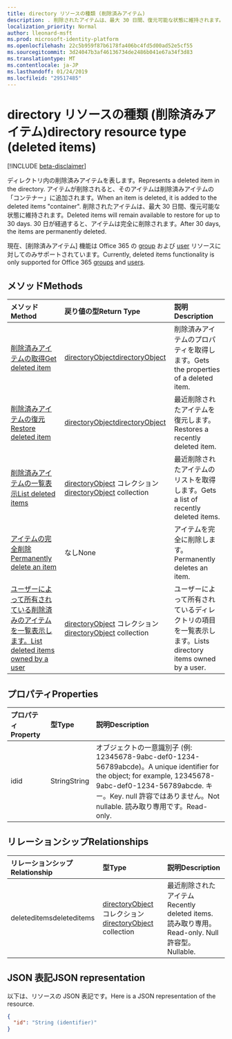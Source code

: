 ```yaml
---
title: directory リソースの種類 (削除済みアイテム)
description: . 削除されたアイテムは、最大 30 日間、復元可能な状態に維持されます。 30 日が経過すると、アイテムは完全に削除されます。
localization_priority: Normal
author: lleonard-msft
ms.prod: microsoft-identity-platform
ms.openlocfilehash: 22c5b959f87b6178fa406bc4fd5d00ad52e5cf55
ms.sourcegitcommit: 3d24047b3af46136734de2486b041e67a34f3d83
ms.translationtype: MT
ms.contentlocale: ja-JP
ms.lasthandoff: 01/24/2019
ms.locfileid: "29517485"
---
```

# <a name="directory-resource-type-deleted-items"></a><span data-ttu-id="275b9-105">directory リソースの種類 (削除済みアイテム)</span><span class="sxs-lookup"><span data-stu-id="275b9-105">directory resource type (deleted items)</span></span>

[!INCLUDE [beta-disclaimer](../../includes/beta-disclaimer.md)]

<span data-ttu-id="275b9-106">ディレクトリ内の削除済みアイテムを表します。</span><span class="sxs-lookup"><span data-stu-id="275b9-106">Represents a deleted item in the directory.</span></span> <span data-ttu-id="275b9-107">アイテムが削除されると、そのアイテムは削除済みアイテムの「コンテナー」に追加されます。</span><span class="sxs-lookup"><span data-stu-id="275b9-107">When an item is deleted, it is added to the deleted items "container".</span></span> <span data-ttu-id="275b9-108">削除されたアイテムは、最大 30 日間、復元可能な状態に維持されます。</span><span class="sxs-lookup"><span data-stu-id="275b9-108">Deleted items will remain available to restore for up to 30 days.</span></span> <span data-ttu-id="275b9-109">30 日が経過すると、アイテムは完全に削除されます。</span><span class="sxs-lookup"><span data-stu-id="275b9-109">After 30 days, the items are permanently deleted.</span></span>

<span data-ttu-id="275b9-110">現在、[削除済みアイテム] 機能は Office 365 の [group](group.md) および [user](users.md) リソースに対してのみサポートされています。</span><span class="sxs-lookup"><span data-stu-id="275b9-110">Currently, deleted items functionality is only supported for Office 365 [groups](group.md) and [users](users.md).</span></span>

## <a name="methods"></a><span data-ttu-id="275b9-111">メソッド</span><span class="sxs-lookup"><span data-stu-id="275b9-111">Methods</span></span>

| <span data-ttu-id="275b9-112">メソッド</span><span class="sxs-lookup"><span data-stu-id="275b9-112">Method</span></span>         | <span data-ttu-id="275b9-113">戻り値の型</span><span class="sxs-lookup"><span data-stu-id="275b9-113">Return Type</span></span> | <span data-ttu-id="275b9-114">説明</span><span class="sxs-lookup"><span data-stu-id="275b9-114">Description</span></span> |
|:---------------|:------------|:------------|
|[<span data-ttu-id="275b9-115">削除済みアイテムの取得</span><span class="sxs-lookup"><span data-stu-id="275b9-115">Get deleted item</span></span>](../api/directory-deleteditems-get.md) | [<span data-ttu-id="275b9-116">directoryObject</span><span class="sxs-lookup"><span data-stu-id="275b9-116">directoryObject</span></span>](directoryobject.md) | <span data-ttu-id="275b9-117">削除済みアイテムのプロパティを取得します。</span><span class="sxs-lookup"><span data-stu-id="275b9-117">Gets the properties of a deleted item.</span></span> |
|[<span data-ttu-id="275b9-118">削除済みアイテムの復元</span><span class="sxs-lookup"><span data-stu-id="275b9-118">Restore deleted item</span></span>](../api/directory-deleteditems-restore.md) |[<span data-ttu-id="275b9-119">directoryObject</span><span class="sxs-lookup"><span data-stu-id="275b9-119">directoryObject</span></span>](directoryobject.md)| <span data-ttu-id="275b9-120">最近削除されたアイテムを復元します。</span><span class="sxs-lookup"><span data-stu-id="275b9-120">Restores a recently deleted item.</span></span> |
|[<span data-ttu-id="275b9-121">削除済みアイテムの一覧表示</span><span class="sxs-lookup"><span data-stu-id="275b9-121">List deleted items</span></span>](../api/directory-deleteditems-list.md) |<span data-ttu-id="275b9-122">[directoryObject](directoryobject.md) コレクション</span><span class="sxs-lookup"><span data-stu-id="275b9-122">[directoryObject](directoryobject.md) collection</span></span>| <span data-ttu-id="275b9-123">最近削除されたアイテムのリストを取得します。</span><span class="sxs-lookup"><span data-stu-id="275b9-123">Gets a list of recently deleted items.</span></span> |
|[<span data-ttu-id="275b9-124">アイテムの完全削除</span><span class="sxs-lookup"><span data-stu-id="275b9-124">Permanently delete an item</span></span>](../api/directory-deleteditems-delete.md) | <span data-ttu-id="275b9-125">なし</span><span class="sxs-lookup"><span data-stu-id="275b9-125">None</span></span> | <span data-ttu-id="275b9-126">アイテムを完全に削除します。</span><span class="sxs-lookup"><span data-stu-id="275b9-126">Permanently deletes an item.</span></span> |
|[<span data-ttu-id="275b9-127">ユーザーによって所有されている削除済みのアイテムを一覧表示します。</span><span class="sxs-lookup"><span data-stu-id="275b9-127">List deleted items owned by a user</span></span>](../api/directory-deleteditems-user-owned.md) | <span data-ttu-id="275b9-128">[directoryObject](directoryobject.md) コレクション</span><span class="sxs-lookup"><span data-stu-id="275b9-128">[directoryObject](directoryobject.md) collection</span></span> | <span data-ttu-id="275b9-129">ユーザーによって所有されているディレクトリの項目を一覧表示します。</span><span class="sxs-lookup"><span data-stu-id="275b9-129">Lists directory items owned by a user.</span></span> |

## <a name="properties"></a><span data-ttu-id="275b9-130">プロパティ</span><span class="sxs-lookup"><span data-stu-id="275b9-130">Properties</span></span>
| <span data-ttu-id="275b9-131">プロパティ</span><span class="sxs-lookup"><span data-stu-id="275b9-131">Property</span></span>   | <span data-ttu-id="275b9-132">型</span><span class="sxs-lookup"><span data-stu-id="275b9-132">Type</span></span> |<span data-ttu-id="275b9-133">説明</span><span class="sxs-lookup"><span data-stu-id="275b9-133">Description</span></span>|
|:---------------|:--------|:----------|
|<span data-ttu-id="275b9-134">id</span><span class="sxs-lookup"><span data-stu-id="275b9-134">id</span></span>|<span data-ttu-id="275b9-135">String</span><span class="sxs-lookup"><span data-stu-id="275b9-135">String</span></span>| <span data-ttu-id="275b9-136">オブジェクトの一意識別子 (例: 12345678-9abc-def0-1234-56789abcde)。</span><span class="sxs-lookup"><span data-stu-id="275b9-136">A unique identifier for the object; for example, 12345678-9abc-def0-1234-56789abcde.</span></span> <span data-ttu-id="275b9-137">キー。</span><span class="sxs-lookup"><span data-stu-id="275b9-137">Key.</span></span> <span data-ttu-id="275b9-138">null 許容ではありません。</span><span class="sxs-lookup"><span data-stu-id="275b9-138">Not nullable.</span></span> <span data-ttu-id="275b9-139">読み取り専用です。</span><span class="sxs-lookup"><span data-stu-id="275b9-139">Read-only.</span></span>|

## <a name="relationships"></a><span data-ttu-id="275b9-140">リレーションシップ</span><span class="sxs-lookup"><span data-stu-id="275b9-140">Relationships</span></span>
| <span data-ttu-id="275b9-141">リレーションシップ</span><span class="sxs-lookup"><span data-stu-id="275b9-141">Relationship</span></span> | <span data-ttu-id="275b9-142">型</span><span class="sxs-lookup"><span data-stu-id="275b9-142">Type</span></span>   |<span data-ttu-id="275b9-143">説明</span><span class="sxs-lookup"><span data-stu-id="275b9-143">Description</span></span>|
|:---------------|:--------|:----------|
|<span data-ttu-id="275b9-144">deleteditems</span><span class="sxs-lookup"><span data-stu-id="275b9-144">deleteditems</span></span>|<span data-ttu-id="275b9-145">[directoryObject](directoryobject.md) コレクション</span><span class="sxs-lookup"><span data-stu-id="275b9-145">[directoryObject](directoryobject.md) collection</span></span>| <span data-ttu-id="275b9-146">最近削除されたアイテム</span><span class="sxs-lookup"><span data-stu-id="275b9-146">Recently deleted items.</span></span> <span data-ttu-id="275b9-147">読み取り専用。</span><span class="sxs-lookup"><span data-stu-id="275b9-147">Read-only.</span></span> <span data-ttu-id="275b9-148">Null 許容型。</span><span class="sxs-lookup"><span data-stu-id="275b9-148">Nullable.</span></span>|

## <a name="json-representation"></a><span data-ttu-id="275b9-149">JSON 表記</span><span class="sxs-lookup"><span data-stu-id="275b9-149">JSON representation</span></span>
<span data-ttu-id="275b9-150">以下は、リソースの JSON 表記です。</span><span class="sxs-lookup"><span data-stu-id="275b9-150">Here is a JSON representation of the resource.</span></span>

<!-- {
  "blockType": "resource",
  "optionalProperties": [

  ],
  "@odata.type": "microsoft.graph.directory"
}-->

```json
{
  "id": "String (identifier)"
}
```

<!-- uuid: 8fcb5dbc-d5aa-4681-8e31-b001d5168d79
2015-10-25 14:57:30 UTC -->
<!--
{
  "type": "#page.annotation",
  "description": "directory resource",
  "keywords": "",
  "section": "documentation",
  "tocPath": "",
  "suppressions": [
    "Error: /api-reference/beta/resources/directory.md:\r\n      Exception processing links.\r\n    System.ArgumentException: Link Definition was null. Link text: !INCLUDE [beta-disclaimer](../../includes/beta-disclaimer.md)\r\n      at ApiDoctor.Validation.DocFile.get_LinkDestinations()\r\n      at ApiDoctor.Validation.DocSet.ValidateLinks(Boolean includeWarnings, String[] relativePathForFiles, IssueLogger issues, Boolean requireFilenameCaseMatch, Boolean printOrphanedFiles)"
  ]
}
-->
